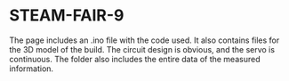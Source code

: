 # STEAM-FAIR-9
The page includes an .ino file with the code used. It also contains files for the 3D model of the build. The circuit design is obvious, and the servo is continuous. The folder also includes the entire data of the measured information.
